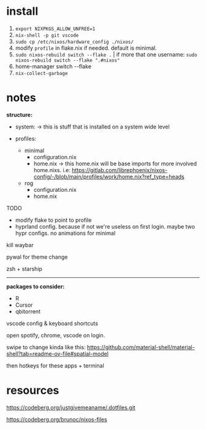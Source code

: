 # install

1. `export NIXPKGS_ALLOW_UNFREE=1 `
2. `nix-shell -p git vscode`
3. `sudo cp /etc/nixos/hardware_config ./nixos/`
4. modify `profile` in flake.nix if needed. default is minimal.
5. `sudo nixos-rebuild switch --flake .` | if more that one username: `sudo nixos-rebuild switch --flake ".#nixos" `
6. home-manager switch --flake 
6. `nix-collect-garbage`    

# notes

**structure:**

- system: -> this is stuff that is installed on a system wide level
 
- profiles:
    - minimal 
        - configuration.nix
        - home.nix -> this home.nix will be base imports for more involved home.nixs. i.e: https://gitlab.com/librephoenix/nixos-config/-/blob/main/profiles/work/home.nix?ref_type=heads
    - rog 
        - configuration.nix
        - home.nix

TODO 

- modify flake to point to profile 
- hyprland config. because if not we're useless on first login. maybe two hypr configs. no animations for minimal 

kill waybar 

pywal for theme change 

zsh  + starship 

---
**packages to consider:** 

- R
- Cursor 
- qbitorrent 

vscode config  & keyboard shortcuts 


open spotify, chrome, vscode on login. 

swipe to change kinda like this: https://github.com/material-shell/material-shell?tab=readme-ov-file#spatial-model 

then hotkeys for these apps + terminal 


# resources

https://codeberg.org/justgivemeaname/.dotfiles.git

https://codeberg.org/brunoc/nixos-files

